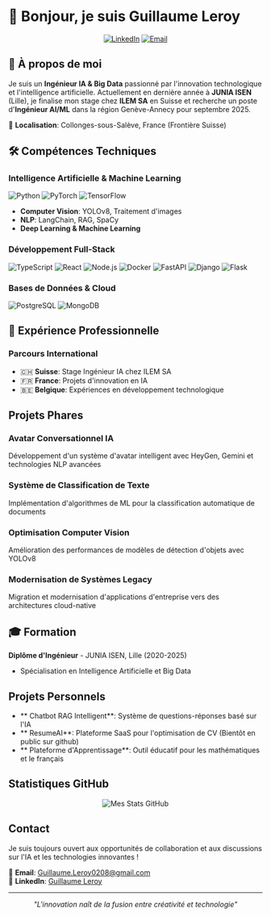 # 👋 Bonjour, je suis Guillaume Leroy

<div align="center">
  
  [![LinkedIn](https://img.shields.io/badge/LinkedIn-0077B5?style=for-the-badge&logo=linkedin&logoColor=white)](https://www.linkedin.com/in/guillaume-leroy-isen/)
  [![Email](https://img.shields.io/badge/Email-D14836?style=for-the-badge&logo=gmail&logoColor=white)](mailto:Guillaume.Leroy0208@gmail.com)
  
</div>

## 🚀 À propos de moi

Je suis un **Ingénieur IA & Big Data** passionné par l'innovation technologique et l'intelligence artificielle. Actuellement en dernière année à **JUNIA ISEN** (Lille), je finalise mon stage chez **ILEM SA** en Suisse et recherche un poste d'**Ingénieur AI/ML** dans la région Genève-Annecy pour septembre 2025.

📍 **Localisation**: Collonges-sous-Salève, France (Frontière Suisse)

## 🛠️ Compétences Techniques

### Intelligence Artificielle & Machine Learning
![Python](https://img.shields.io/badge/Python-3776AB?style=for-the-badge&logo=python&logoColor=white)
![PyTorch](https://img.shields.io/badge/PyTorch-EE4C2C?style=for-the-badge&logo=pytorch&logoColor=white)
![TensorFlow](https://img.shields.io/badge/TensorFlow-FF6F00?style=for-the-badge&logo=tensorflow&logoColor=white)

- **Computer Vision**: YOLOv8, Traitement d'images
- **NLP**: LangChain, RAG, SpaCy
- **Deep Learning & Machine Learning**

### Développement Full-Stack
![TypeScript](https://img.shields.io/badge/TypeScript-007ACC?style=for-the-badge&logo=typescript&logoColor=white)
![React](https://img.shields.io/badge/React-20232A?style=for-the-badge&logo=react&logoColor=61DAFB)
![Node.js](https://img.shields.io/badge/Node.js-43853D?style=for-the-badge&logo=node.js&logoColor=white)
![Docker](https://img.shields.io/badge/Docker-2496ED?style=for-the-badge&logo=docker&logoColor=white)
![FastAPI](https://img.shields.io/badge/FastAPI-009688?style=for-the-badge&logo=fastapi&logoColor=white)
![Django](https://img.shields.io/badge/Django-092E20?style=for-the-badge&logo=django&logoColor=white)
![Flask](https://img.shields.io/badge/Flask-000000?style=for-the-badge&logo=flask&logoColor=white)


### Bases de Données & Cloud
![PostgreSQL](https://img.shields.io/badge/PostgreSQL-316192?style=for-the-badge&logo=postgresql&logoColor=white)
![MongoDB](https://img.shields.io/badge/MongoDB-4EA94B?style=for-the-badge&logo=mongodb&logoColor=white)

## 💼 Expérience Professionnelle

###  Parcours International
- 🇨🇭 **Suisse**: Stage Ingénieur IA chez ILEM SA
- 🇫🇷 **France**: Projets d'innovation en IA
- 🇧🇪 **Belgique**: Expériences en développement technologique

##  Projets Phares

###  Avatar Conversationnel IA
Développement d'un système d'avatar intelligent avec HeyGen, Gemini et technologies NLP avancées

###  Système de Classification de Texte
Implémentation d'algorithmes de ML pour la classification automatique de documents

###  Optimisation Computer Vision
Amélioration des performances de modèles de détection d'objets avec YOLOv8

###  Modernisation de Systèmes Legacy
Migration et modernisation d'applications d'entreprise vers des architectures cloud-native

## 🎓 Formation

**Diplôme d'Ingénieur** - JUNIA ISEN, Lille (2020-2025)
- Spécialisation en Intelligence Artificielle et Big Data


##  Projets Personnels

- ** Chatbot RAG Intelligent**: Système de questions-réponses basé sur l'IA
- ** ResumeAI**: Plateforme SaaS pour l'optimisation de CV (Bientôt en public sur github)
- ** Plateforme d'Apprentissage**: Outil éducatif pour les mathématiques et le français

##  Statistiques GitHub

<div align="center">
  
![Mes Stats GitHub](https://github-readme-stats-sigma-five.vercel.app/api?username=Leroy-Guillaume&show_icons=true&theme=radical&count_private=true&include_all_commits=true)

</div>

##  Contact

Je suis toujours ouvert aux opportunités de collaboration et aux discussions sur l'IA et les technologies innovantes !

📧 **Email**: Guillaume.Leroy0208@gmail.com  
💼 **LinkedIn**: [Guillaume Leroy](https://www.linkedin.com/in/guillaume-leroy-isen/)

---

<div align="center">
  
  *"L'innovation naît de la fusion entre créativité et technologie"*
  
</div>
